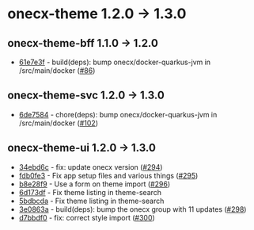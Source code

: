 
# onecx-theme 1.2.0 -> 1.3.0

## onecx-theme-bff 1.1.0 -> 1.2.0
* [61e7e3f](https://github.com/onecx/onecx-theme-bff/commit/61e7e3f2befabfdb09d3cd1b632549999ef7679f) - build(deps): bump onecx/docker-quarkus-jvm in /src/main/docker ([#86](https://github.com/onecx/onecx-theme-bff/pull/86))
## onecx-theme-svc 1.2.0 -> 1.3.0
* [6de7584](https://github.com/onecx/onecx-theme-svc/commit/6de758453c71e664d03966c7e54b44dfe2bba87a) - chore(deps): bump onecx/docker-quarkus-jvm in /src/main/docker ([#102](https://github.com/onecx/onecx-theme-svc/pull/102))
## onecx-theme-ui 1.2.0 -> 1.3.0
* [34ebd6c](https://github.com/onecx/onecx-theme-ui/commit/34ebd6c9271f24f3ea630df2e3b642e36c1c07ab) - fix: update onecx version ([#294](https://github.com/onecx/onecx-theme-ui/pull/294))
* [fdb0fe3](https://github.com/onecx/onecx-theme-ui/commit/fdb0fe3e4baca7ef303d34ed72fef6c5c891da6c) - Fix app setup files and various things ([#295](https://github.com/onecx/onecx-theme-ui/pull/295))
* [b8e28f9](https://github.com/onecx/onecx-theme-ui/commit/b8e28f9cccf7d7e6685143b6b657e7df64168076) - Use a form on theme import ([#296](https://github.com/onecx/onecx-theme-ui/pull/296))
* [6d173df](https://github.com/onecx/onecx-theme-ui/commit/6d173dffc32cee81ea4506ad08f29aa6c730beed) - Fix theme listing in theme-search
* [5bdbcda](https://github.com/onecx/onecx-theme-ui/commit/5bdbcda9c1d1dc6dc21ea9c3677256c9db090c80) - Fix theme listing in theme-search
* [3e0863a](https://github.com/onecx/onecx-theme-ui/commit/3e0863a734325f269b8b6eb25764a5724e4209be) - build(deps): bump the onecx group with 11 updates ([#298](https://github.com/onecx/onecx-theme-ui/pull/298))
* [d7bbdf0](https://github.com/onecx/onecx-theme-ui/commit/d7bbdf0a1bc643c199693fdd0ac233446ccb91bd) - fix: correct style import ([#300](https://github.com/onecx/onecx-theme-ui/pull/300))